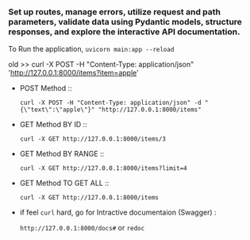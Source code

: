 <h3>Set up routes, manage errors, utilize request and path parameters, validate data using Pydantic models, structure responses, and explore the interactive API documentation.</h3>

To Run the application, 
   `uvicorn main:app --reload`

old >> curl -X POST -H "Content-Type: application/json" 'http://127.0.0.1:8000/items?item=apple'

* POST Method ::  

   `curl -X POST -H "Content-Type: application/json" -d "{\"text\":\"apple\"}" "http://127.0.0.1:8000/items"`

* GET Method BY ID :: 

   `curl -X GET http://127.0.0.1:8000/items/3`

* GET Method BY RANGE :: 

   `curl -X GET http://127.0.0.1:8000/items?limit=4`
 
* GET Method TO GET ALL :: 

   `curl -X GET http://127.0.0.1:8000/items`

* if feel `curl` hard, go for Intractive documentaion (Swagger) :

   `http://127.0.0.1:8000/docs#` or `redoc`
